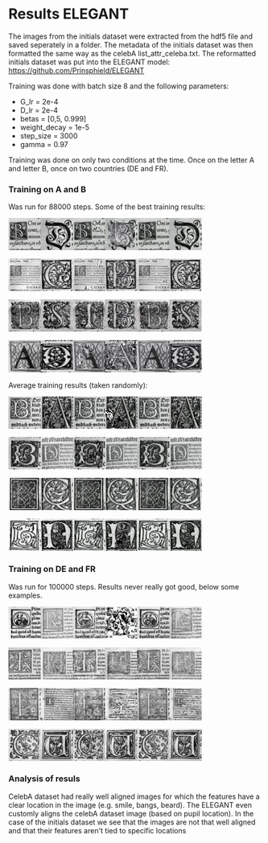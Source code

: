 # Results ELEGANT
The images from the initials dataset were extracted from the hdf5 file and saved seperately in a folder. The metadata of the initials dataset was then formatted the same way as the celebA list_attr_celeba.txt. The reformatted initials dataset was put into the ELEGANT model: https://github.com/Prinsphield/ELEGANT

Training was done with batch size 8 and the following parameters:
* G_lr = 2e-4
* D_lr = 2e-4
* betas = [0,5, 0.999]
* weight_decay = 1e-5
* step_size = 3000
* gamma = 0.97

Training was done on only two conditions at the time. Once on the letter A and letter B, once on two countries (DE and FR). 

### Training on A and B
Was run for 88000 steps. 
Some of the best training results:

![AB1-b](https://github.com/C0rine/InitialsGAN/blob/master/ELEGANT/images/AB-1b.jpg "AB-1b")

![AB2-b](https://github.com/C0rine/InitialsGAN/blob/master/ELEGANT/images/AB-2b.jpg "AB-2b")

![AB3-b](https://github.com/C0rine/InitialsGAN/blob/master/ELEGANT/images/AB-3b.jpg "AB-3b")

![AB4-b](https://github.com/C0rine/InitialsGAN/blob/master/ELEGANT/images/AB-4b.jpg "AB-4b")

Average training results (taken randomly):

![AB1](https://github.com/C0rine/InitialsGAN/blob/master/ELEGANT/images/AB-1.jpg "AB-1")

![AB2](https://github.com/C0rine/InitialsGAN/blob/master/ELEGANT/images/AB-2.jpg "AB-2")

![AB3](https://github.com/C0rine/InitialsGAN/blob/master/ELEGANT/images/AB-3.jpg "AB-3")

![AB4](https://github.com/C0rine/InitialsGAN/blob/master/ELEGANT/images/AB-4.jpg "AB-4")

### Training on DE and FR
Was run for 100000 steps. Results never really got good, below some examples. 

![DEFR1](https://github.com/C0rine/InitialsGAN/blob/master/ELEGANT/images/DEFR-1.jpg "DEFR-1")

![DEFR2](https://github.com/C0rine/InitialsGAN/blob/master/ELEGANT/images/DEFR-2.jpg "DEFR-2")

![DEFR3](https://github.com/C0rine/InitialsGAN/blob/master/ELEGANT/images/DEFR-3.jpg "DEFR-3")

![DEFR4](https://github.com/C0rine/InitialsGAN/blob/master/ELEGANT/images/DEFR-4.jpg "DEFR-4")


### Analysis of resuls
CelebA dataset had really well aligned images for which the features have a clear location in the image (e.g. smile, bangs, beard). The ELEGANT even customly aligns the celebA dataset image (based on pupil location). In the case of the initials dataset we see that the images are not that well aligned and that their features aren't tied to specific locations  
